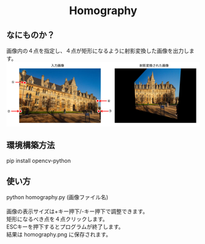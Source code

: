 <html lang="ja">
    <head>
        <meta charset="utf-8" />
    </head>
    <body>
        <h1><center>Homography</center></h1>
        <h2>なにものか？</h2>
        <p>
            画像内の４点を指定し、４点が矩形になるように射影変換した画像を出力します。<br>
            <img src="images/homography.svg"><br>
        </p>
        <h2>環境構築方法</h2>
        <p>
            pip install opencv-python<br>
        </p>
        <h2>使い方</h2>
        <p>
            python homography.py (画像ファイル名)<br>
            <br>
            画像の表示サイズは+キー押下/-キー押下で調整できます。<br>
            矩形になるべき点を４点クリックします。<br>
            ESCキーを押下するとプログラムが終了します。<br>
            結果は homography.png に保存されます。<br>
        </p>
    </body>
